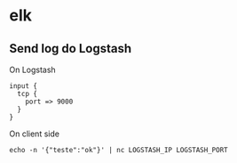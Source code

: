 # elk


## Send log do Logstash

On Logstash

```
input {
  tcp {
    port => 9000
  }
}
```

On client side

```
echo -n '{"teste":"ok"}' | nc LOGSTASH_IP LOGSTASH_PORT
```
